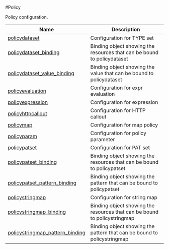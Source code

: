 #Policy

Policy configuration.


<table><thead><tr><th>Name</th><th>Description</th></tr></thead><tbody><tr><td><a href="../../../configuration/policy/policydataset/policydataset">policydataset</a></td><td>Configuration for TYPE set</td><tr><tr><td><a href="../../../configuration/policy/policydataset_binding/policydataset_binding">policydataset_binding</a></td><td>Binding object showing the resources that can be bound to policydataset</td><tr><tr><td><a href="../../../configuration/policy/policydataset_value_binding/policydataset_value_binding">policydataset_value_binding</a></td><td>Binding object showing the value that can be bound to policydataset</td><tr><tr><td><a href="../../../configuration/policy/policyevaluation/policyevaluation">policyevaluation</a></td><td>Configuration for expr evaluation</td><tr><tr><td><a href="../../../configuration/policy/policyexpression/policyexpression">policyexpression</a></td><td>Configuration for expression</td><tr><tr><td><a href="../../../configuration/policy/policyhttpcallout/policyhttpcallout">policyhttpcallout</a></td><td>Configuration for HTTP callout</td><tr><tr><td><a href="../../../configuration/policy/policymap/policymap">policymap</a></td><td>Configuration for map policy</td><tr><tr><td><a href="../../../configuration/policy/policyparam/policyparam">policyparam</a></td><td>Configuration for policy parameter</td><tr><tr><td><a href="../../../configuration/policy/policypatset/policypatset">policypatset</a></td><td>Configuration for PAT set</td><tr><tr><td><a href="../../../configuration/policy/policypatset_binding/policypatset_binding">policypatset_binding</a></td><td>Binding object showing the resources that can be bound to policypatset</td><tr><tr><td><a href="../../../configuration/policy/policypatset_pattern_binding/policypatset_pattern_binding">policypatset_pattern_binding</a></td><td>Binding object showing the pattern that can be bound to policypatset</td><tr><tr><td><a href="../../../configuration/policy/policystringmap/policystringmap">policystringmap</a></td><td>Configuration for string map</td><tr><tr><td><a href="../../../configuration/policy/policystringmap_binding/policystringmap_binding">policystringmap_binding</a></td><td>Binding object showing the resources that can be bound to policystringmap</td><tr><tr><td><a href="../../../configuration/policy/policystringmap_pattern_binding/policystringmap_pattern_binding">policystringmap_pattern_binding</a></td><td>Binding object showing the pattern that can be bound to policystringmap</td><tr></tbody></table>
